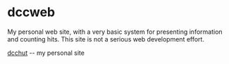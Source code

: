 dccweb
=========

My personal web site, with a very basic system for presenting 
information and counting hits.  This site is not a serious
web development effort.

[dcchut](http://dcc.nitrated.net) -- my personal site